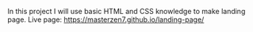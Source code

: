 In this project I will use basic HTML and CSS knowledge to make landing page.
Live page: https://masterzen7.github.io/landing-page/